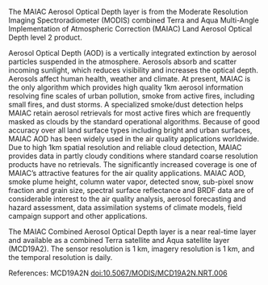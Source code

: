The MAIAC Aerosol Optical Depth layer is from the Moderate Resolution Imaging Spectroradiometer (MODIS) combined Terra and Aqua Multi-Angle Implementation of Atmospheric Correction (MAIAC) Land Aerosol Optical Depth level 2 product.

Aerosol Optical Depth (AOD) is a vertically integrated extinction by aerosol particles suspended in the atmosphere. Aerosols absorb and scatter incoming sunlight, which reduces visibility and increases the optical depth. Aerosols affect human health, weather and climate. At present, MAIAC is the only algorithm which provides high quality 1km aerosol information resolving fine scales of urban pollution, smoke from active fires, including small fires, and dust storms. A specialized smoke/dust detection helps MAIAC retain aerosol retrievals for most active fires which are frequently masked as clouds by the standard operational algorithms. Because of good accuracy over all land surface types including bright and urban surfaces, MAIAC AOD has been widely used in the air quality applications worldwide. Due to high 1km spatial resolution and reliable cloud detection, MAIAC provides data in partly cloudy conditions where standard coarse resolution products have no retrievals. The significantly increased coverage is one of MAIAC’s attractive features for the air quality applications. MAIAC AOD, smoke plume height, column water vapor, detected snow, sub-pixel snow fraction and grain size, spectral surface reflectance and BRDF data are of considerable interest to the air quality analysis, aerosol forecasting and hazard assessment, data assimilation systems of climate models, field campaign support and other applications.

The MAIAC Combined Aerosol Optical Depth layer is a near real-time layer and available as a combined Terra satellite and Aqua satellite layer (MCD19A2). The sensor resolution is 1 km, imagery resolution is 1 km, and the temporal resolution is daily.

References: MCD19A2N [doi:10.5067/MODIS/MCD19A2N.NRT.006](https://doi.org/10.5067/MODIS/MCD19A2N.NRT.006)
